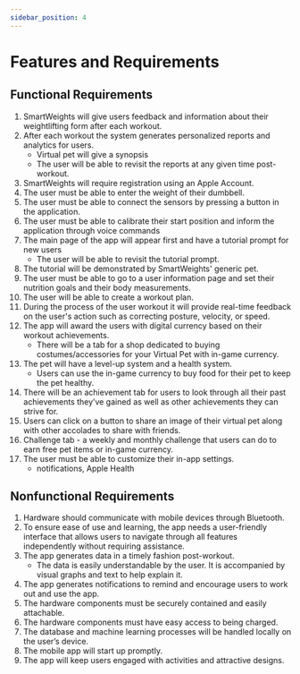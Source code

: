 ```yaml
---
sidebar_position: 4
---
```


# Features and Requirements

## Functional Requirements
1. SmartWeights will give users feedback and information about their weightlifting form after each workout.
2. After each workout the system generates personalized reports and analytics for users.
    - Virtual pet will give a synopsis
    - The user will be able to revisit the reports at any given time post-workout.
3. SmartWeights will require registration using an Apple Account.
4. The user must be able to enter the weight of their dumbbell.
5. The user must be able to connect the sensors by pressing a button in the application.
6. The user must be able to calibrate their start position and inform the application through voice commands
7. The main page of the app will appear first and have a tutorial prompt for new users
    - The user will be able to revisit the tutorial prompt.
8. The tutorial will be demonstrated by SmartWeights' generic pet.
9. The user must be able to go to a user information page and set their nutrition goals and their body measurements. 
10. The user will be able to create a workout plan.
11. During the process of the user workout it will provide real-time feedback on the user's action such as correcting posture, velocity, or speed.
12. The app will award the users with digital currency based on their workout achievements.
    - There will be a tab for a shop dedicated to buying costumes/accessories for your Virtual Pet with in-game currency.
13. The pet will have a level-up system and a health system.
    - Users can use the in-game currency to buy food for their pet to keep the pet healthy.
14. There will be an achievement tab for users to look through all their past achievements they’ve gained as well as other achievements they can strive for.
15. Users can click on a button to share an image of their virtual pet along with other accolades to share with friends.
16. Challenge tab - a weekly and monthly challenge that users can do to earn free pet items or in-game currency.
17. The user must be able to customize their in-app settings.
    - notifications, Apple Health




## Nonfunctional Requirements
1. Hardware should communicate with mobile devices through Bluetooth.
2. To ensure ease of use and learning, the app needs a user-friendly interface that allows users to navigate through all features independently without requiring assistance.
3. The app generates data in a timely fashion post-workout.
    - The data is easily understandable by the user. It is accompanied by visual graphs and text to help explain it.
4. The app generates notifications to remind and encourage users to work out and use the app.
5. The hardware components must be securely contained and easily attachable.
6. The hardware components must have easy access to being charged.
7. The database and machine learning processes will be handled locally on the user’s device.
8. The mobile app will start up promptly.
9. The app will keep users engaged with activities and attractive designs.


